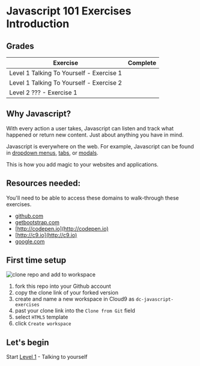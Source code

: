 # Javascript 101 Exercises Introduction

## Grades
Exercise                                  | Complete
----------------------------------------- | -------------
Level 1 Talking To Yourself - Exercise 1  |
Level 1 Talking To Yourself - Exercise 2  |
Level 2 ??? - Exercise 1  |

## Why Javascript?
With every action a user takes, Javascript can listen and track what happened or return new content. Just about anything you have in mind.

Javascript is everywhere on the web. For example, Javascript can be found in [dropdown menus](http://getbootstrap.com/javascript/#dropdowns), [tabs](http://getbootstrap.com/javascript/#tabs), or [modals](http://getbootstrap.com/javascript/#modals).

This is how you add magic to your websites and applications.

## Resources needed:
You'll need to be able to access these domains to walk-through these exercises.
- [github.com](http://github.com)
- [getbootstrap.com](http://getbootstrap.com)
- [http://codepen.io](http://codepen.io)
- [http://c9.io](http://c9.io)
- [google.com](http://google.com)

## First time setup
![clone repo and add to workspace](https://github.com/DevCatalyst/javascript-exercises/blob/master/assets/images/readme/clone-js-exercise-repo.gif)

1. fork this repo into your Github account
1. copy the clone link of your forked version
1. create and name a new workspace in Cloud9 as `dc-javascript-exercises`
1. past your clone link into the `Clone from Git` field
1. select `HTML5` template
1. click `Create workspace`

## Let's begin
Start [Level 1](level-1.md) - Talking to yourself
